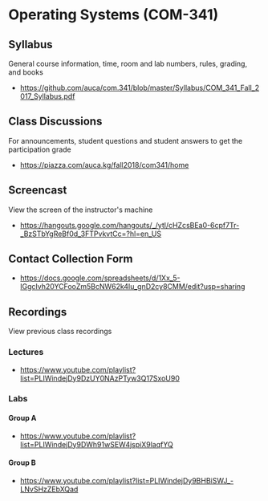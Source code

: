 # Operating Systems (COM-341)

## Syllabus

General course information, time, room and lab numbers, rules, grading, and
books

* <https://github.com/auca/com.341/blob/master/Syllabus/COM_341_Fall_2017_Syllabus.pdf>

## Class Discussions

For announcements, student questions and student answers to get the
participation grade

* <https://piazza.com/auca.kg/fall2018/com341/home>

## Screencast

View the screen of the instructor's machine

* <https://hangouts.google.com/hangouts/_/ytl/cHZcsBEa0-6cpf7Tr-_BzSTbYgReBf0d_3FTPvkvtCc=?hl=en_US>

## Contact Collection Form

* <https://docs.google.com/spreadsheets/d/1Xx_5-lGgcIvh20YCFooZm5BcNW62k4Iu_gnD2cy8CMM/edit?usp=sharing>

## Recordings

View previous class recordings

### Lectures

* <https://www.youtube.com/playlist?list=PLIWindejDy9DzUY0NAzPTyw3Q17SxoU90>

### Labs

#### Group A

* <https://www.youtube.com/playlist?list=PLIWindejDy9DWh91wSEW4jspiX9laqfYQ>

#### Group B

* <https://www.youtube.com/playlist?list=PLIWindejDy9BHBiSWJ_-LNvSHzZEbXQad>
